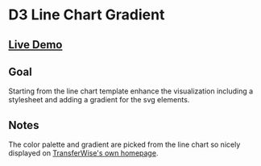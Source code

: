# D3 Line Chart Gradient

## [Live Demo](https://codepen.io/borntofrappe/full/bGbeZKK)

## Goal

Starting from the line chart template enhance the visualization including a stylesheet and adding a gradient for the svg elements.

## Notes

The color palette and gradient are picked from the line chart so nicely displayed on [TransferWise's own homepage](https://transferwise.com).